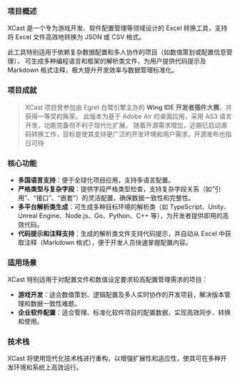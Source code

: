 ### 项目概述
XCast 是一个专为游戏开发、软件配置管理等领域设计的 Excel 转换工具，支持将 Excel 文件高效地转换为 JSON 或 CSV 格式。

此工具特别适用于依赖复杂数据配置和多人协作的项目（如数值策划或配置信息管理），
可生成多种编程语言和框架的解析类文件，为用户提供代码提示及 Markdown 格式注释，极大提升开发效率与数据管理标准化。

### 项目成就
> XCast 项目曾参加由 Egret 白鹭引擎主办的 **Wing IDE 开发者插件大赛**，并获得一等奖的殊荣。
此版本为基于 Adobe Air 的桌面应用，采用 AS3 语言开发，功能完备但不利于现代化扩展。
随着开源需求增加，近期已启动源码转换工作，目标是使其支持更广泛的开发环境和用户需求，开源发布也指日可待 

### 核心功能

- **多国语言支持**：便于全球化项目应用，支持多语言配置。
- **严格类型与复杂字段**：提供字段严格类型检查，支持复杂字段关系（如“引用”、“接口”、“嵌套”）的灵活配置，确保数据一致性和完整性。
- **多平台解析类生成**：可生成多种目标环境的解析类（如 TypeScript、Unity、Unreal Engine、Node.js、Go、Python、C++ 等），为开发者提供即用的高效代码。
- **代码提示和注释支持**：生成的解析类文件支持代码提示，并自动从 Excel 中获取注释（Markdown 格式），便于开发人员快速掌握配置内容。

### 适用场景
XCast 特别适用于对配置文件和数值设定要求较高配置管理需求的项目：

- **游戏开发**：适合数值策划、逻辑配置及多人实时协作的开发项目，解决版本管理和数据一致性难题。
- **企业软件配置**：适合管理、标准化软件项目的配置数据，实现高效同步、转换和使用。

### 技术栈
XCast 将使用现代化技术栈进行重构，以增强扩展性和适应性，使其可在多种开发环境和系统上高效运行。
